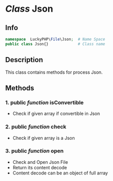 # ***Class*** **Json**

## Info

```php
namespace  LuckyPHP\File\Json;  # Name Space
public class Json{}             # Class name
```

## Description
This class contains methods for process Json.

## Methods

### 1. public ***function*** **isConvertible**
- Check if given array if convertible in Json

### 2. public ***function*** **check**
- Check if given array is a Json

### 3. public ***function*** **open**
- Check and Open Json File
- Return its content decode
- Content decode can be an object of full array